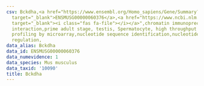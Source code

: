 ```yaml
---
csv: Bckdha,<a href="https://www.ensembl.org/Homo_sapiens/Gene/Summary?db=core;g=ENSMUSG00000060376"
  target="_blank">ENSMUSG00000060376</a>,<a href="https://www.ncbi.nlm.nih.gov/pubmed/23834426"
  target="_blank"><i class="fas fa-file"></i></a>",chromatin immunoprecipitation assay,direct
  interaction,prime adult stage, testis, Spermatocyte, high throughput transcription
  profiling by microarray,nucleotide sequence identification,nucleotide sequence identification,transcriptional
  regulation,
data_alias: Bckdha
data_id: ENSMUSG00000060376
data_numevidence: 1
data_species: Mus musculus
data_taxid: '10090'
title: Bckdha
---
```

